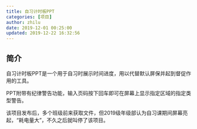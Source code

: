 ```yaml
---
title: 自习计时板PPT
categories: [项目]
author: zhilu
date: 2019-12-01 00:25:00
updated: 2019-12-22 16:32:56
---
```


## 简介

自习计时板PPT是一个用于自习时展示时间进度，用以代替默认屏保并起到督促作用的工具。

PPT附带有纪律警告功能，输入页码按下回车即可在屏幕上显示指定区域的指定类型警告。

该项目发布后，多个班级前来获取文件，但2019级年级部认为自习课期间屏幕亮起，“耗电量大”，不久之后就叫停了该项目。